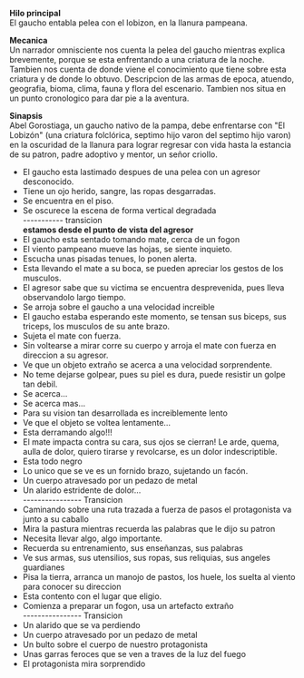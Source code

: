 **Hilo principal**  
El gaucho entabla pelea con el lobizon, en la llanura pampeana.

**Mecanica**  
Un narrador omnisciente nos cuenta la pelea del gaucho mientras explica brevemente, porque se esta enfrentando a una criatura de la noche. Tambien nos cuenta de donde viene el conocimiento que tiene sobre esta criatura y de donde lo obtuvo.
Descripcion de las armas de epoca, atuendo, geografia, bioma, clima, fauna y flora del escenario.
Tambien nos situa en un punto cronologico para dar pie a la aventura.

**Sinapsis**  
Abel Gorostiaga, un gaucho nativo de la pampa, debe enfrentarse con "El Lobizón" (una criatura folclórica, septimo hijo varon del septimo hijo varon) en la oscuridad de la llanura para lograr regresar con vida hasta la estancia de su patron, padre adoptivo y mentor, un señor criollo. 


- El gaucho esta lastimado despues de una pelea con un agresor desconocido.
- Tiene un ojo herido, sangre, las ropas desgarradas.
- Se encuentra en el piso.
- Se oscurece la escena de forma vertical degradada  
----------- transicion  
**estamos desde el punto de vista del agresor**  
- El gaucho esta sentado tomando mate, cerca de un fogon
- El viento pampeano mueve las hojas, se siente inquieto.
- Escucha unas pisadas tenues, lo ponen alerta.
- Esta llevando el mate a su boca, se pueden apreciar los gestos de los musculos.
- El agresor sabe que su victima se encuentra desprevenida, pues lleva observandolo largo tiempo.
- Se arroja sobre el gaucho a una velocidad increible
- El gaucho estaba esperando este momento, se tensan sus biceps, sus triceps, los musculos de su ante brazo.
- Sujeta el mate con fuerza.
- Sin voltearse a mirar corre su cuerpo y arroja el mate con fuerza en direccion a su agresor.
- Ve que un objeto extraño se acerca a una velocidad sorprendente.
- No teme dejarse golpear, pues su piel es dura, puede resistir un golpe tan debil.
- Se acerca…
- Se acerca mas…
- Para su vision tan desarrollada es increiblemente lento
- Ve que el objeto se voltea lentamente…
- Esta derramando algo!!!
- El mate impacta contra su cara, sus ojos se cierran! Le arde, quema, aulla de dolor, quiero tirarse y revolcarse, es un dolor indescriptible.
- Esta todo negro
- Lo unico que se ve es un fornido brazo, sujetando un facón.
- Un cuerpo atravesado por un pedazo de metal
- Un alarido estridente de dolor…  
---------------- Transicion  
- Caminando sobre una ruta trazada a fuerza de pasos el protagonista va junto a su caballo
- Mira la pastura mientras recuerda las palabras que le dijo su patron
- Necesita llevar algo, algo importante.
- Recuerda su entrenamiento, sus enseñanzas, sus palabras
- Ve sus armas, sus utensilios, sus ropas, sus reliquias, sus angeles guardianes
- Pisa la tierra, arranca un manojo de pastos, los huele, los suelta al viento para conocer su direccion
- Esta contento con el lugar que eligio.
- Comienza a preparar un fogon, usa un artefacto extraño  
---------------- Transicion  
- Un alarido que se va perdiendo
- Un cuerpo atravesado por un pedazo de metal
- Un bulto sobre el cuerpo de nuestro protagonista
- Unas garras feroces que se ven a traves de la luz del fuego
- El protagonista mira sorprendido